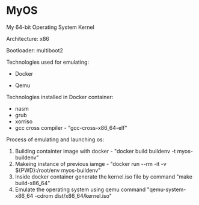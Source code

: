 # MyOS
My 64-bit Operating System Kernel

Architecture: x86

Bootloader: multiboot2


Technologies used for emulating:

- Docker

- Qemu


Technologies installed in Docker container:

- nasm
- grub
- xorriso
- gcc cross compiler - "gcc-cross-x86_64-elf"


Process of emulating and launching os:
1) Building containter image with docker - "docker build buildenv -t myos-buildenv"
2) Makeing instance of previous iamge - "docker run --rm -it -v ${PWD}:/root/env myos-buildenv"
3) Inside docker container generate the kernel.iso file by command "make build-x86_64"
4) Emulate the operating system using qemu command "qemu-system-x86_64 -cdrom dist/x86_64/kernel.iso"




